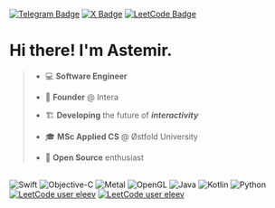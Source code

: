 [![Telegram Badge](https://img.shields.io/badge/Telegram-26A5E4?logo=telegram&logoColor=fff&style=flat)](https://t.me/eleev)
[![X Badge](https://img.shields.io/badge/Twitter-011?logo=x&logoColor=fff&style=flat)](https://twitter.com/eleevdev)
[![LeetCode Badge](https://img.shields.io/badge/LeetCode-FFA116?logo=leetcode&logoColor=fff&style=flat)](https://leetcode.com/eleev)
# Hi there! I'm Astemir.

> - 💻 **Software Engineer**
>
> - 👾 **Founder** @ Intera
>
> - 🏗️ **Developing** the future of ***interactivity***
>
> - 🎓 **MSc Applied CS** @ Østfold University
>
> - 🐙 **Open Source** enthusiast

<!-- 
<p float="left">
<picture>
  <source media="(prefers-color-scheme: dark)" srcset="https://raw.githubusercontent.com/eleev/eleev/output/github-contribution-grid-snake-dark.svg">
  <source media="(prefers-color-scheme: light)" srcset="https://raw.githubusercontent.com/eleev/eleev/output/github-contribution-grid-snake.svg">
  <img alt="github contribution grid snake animation" src="https://raw.githubusercontent.com/eleev/eleev/output/github-contribution-grid-snake.svg" width="65%">
</picture>
<picture>
  <img alt="github contribution grid snake animation" src="https://leetcard.jacoblin.cool/eleev?width=500&height=194&theme=nord&animation=false&border=0&radius=20" width="34%">
</picture>
</p>
 -->
\
![Swift](https://img.shields.io/badge/Swift-F54A2A?style=flat-rounded&logo=swift&logoColor=white)
![Objective-C](https://img.shields.io/badge/Objective--C-%233A95E3.svg?style=flat-rounded&logo=apple&logoColor=white)
![Metal](https://img.shields.io/badge/Metal-800080?style=flat-rounded&logo=apple&logoColor=white)
![OpenGL](https://img.shields.io/badge/OpenGL-%23FFFFFF.svg?style=flat-rounded&logo=opengl)
![Java](https://img.shields.io/badge/Java-%23ED8B00.svg?style=flat-rounded&logo=openjdk&logoColor=white)
![Kotlin](https://img.shields.io/badge/Kotlin-%237F52FF.svg?style=flat-rounded&logo=kotlin&logoColor=white)
![Python](https://img.shields.io/badge/Python-3670A0?style=flat-rounded&logo=python&logoColor=ffdd54)
\
[![LeetCode user eleev](https://img.shields.io/badge/dynamic/json?style=flat-rounded&labelColor=black&color=%23ffa116&label=Solved&query=solvedOverTotal&url=https%3A%2F%2Fbadge.xyli.tech/%2Fapi%2Fusers%2Feleev&logo=leetcode&logoColor=yellow)](https://leetcode.com/eleev/)
[![LeetCode user eleev](https://img.shields.io/badge/dynamic/json?style=flat-rounded&labelColor=black&color=red&label=Rank&query=ranking&url=https%3A%2F%2Fbadge.xyli.tech/%2Fapi%2Fusers%2Feleev&logo=leetcode&logoColor=yellow)](https://leetcode.com/eleev/)

<!---
<br>

[![](https://github-readme-stats.vercel.app/api?username=eleev&hide_border=true&theme=nord&border_radius=4&width=220&height=200&include_all_commits=true&text_bold=true&custom_title=eleev&disable_animations=true&ring_color=FFA500)](https://github.com/eleev) | [![](https://leetcard.jacoblin.cool/eleev?width=500&height=194&theme=nord&animation=false&border=0&radius=20)](https://leetcode.com/eleev/)
--|--
-->

